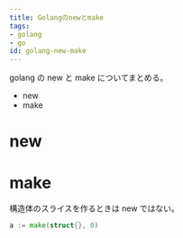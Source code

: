 ```yaml
---
title: Golangのnewとmake
tags:
- golang
- go
id: golang-new-make
---
```


golang の new と make についてまとめる。

- new
- make

<!-- more -->

# new

# make

構造体のスライスを作るときは new ではない。

```go
a := make(struct{}, 0)
```